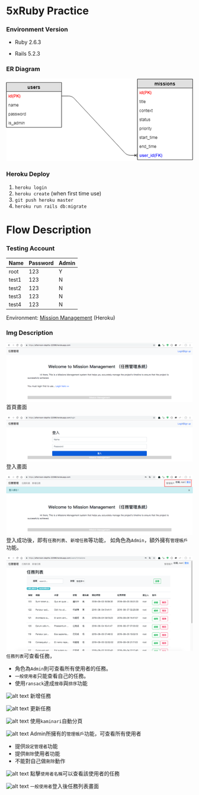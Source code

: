 # 5xRuby Practice
### Environment Version
* Ruby 2.6.3

* Rails 5.2.3

### ER Diagram
![alt text](https://github.com/dt9250810/MissionManagement/blob/master/docs/5rubyproject.png)

### Heroku Deploy
1. ```heroku login```
2. ```heroku create``` (when first time use)
3. ```git push heroku master```
4. ```heroku run rails db:migrate```

# Flow Description

### Testing Account

| Name | Password | Admin |
| ------ | ------ | ------ |
| root | 123 | Y |
| test1 | 123 | N |
| test2 | 123 | N |
| test3 | 123 | N |
| test4 | 123 | N |

Environment: [Mission Management]  (Heroku)

### Img Description
![alt text](https://github.com/dt9250810/MissionManagement/blob/master/docs/img/1.png)
首頁畫面

![alt text](https://github.com/dt9250810/MissionManagement/blob/master/docs/img/2.png)
登入畫面

![alt text](https://github.com/dt9250810/MissionManagement/blob/master/docs/img/3.png)
登入成功後，即有```任務列表```、```新增任務```等功能，
如角色為```Admin```，額外擁有```管理帳戶```功能。

![alt text](https://github.com/dt9250810/MissionManagement/blob/master/docs/img/4.png)
```任務列表```可查看任務，
* 角色為```Admin```則可查看所有使用者的任務。
* ```一般使用者```只能查看自己的任務。
* 使用```ransack```達成```搜尋```與```排序```功能

![alt text](https://github.com/dt9250810/MissionManagement/blob/master/docs/img/5.png)
新增任務

![alt text](https://github.com/dt9250810/MissionManagement/blob/master/docs/img/6.png)
更新任務

![alt text](https://github.com/dt9250810/MissionManagement/blob/master/docs/img/7.png)
使用```kaminari```自動分頁

![alt text](https://github.com/dt9250810/MissionManagement/blob/master/docs/img/8.png)
Admin所擁有的```管理帳戶```功能，可查看所有使用者
* 提供```設定管理者```功能
* 提供```刪除```使用者功能
* 不能對自己做```刪除```動作

![alt text](https://github.com/dt9250810/MissionManagement/blob/master/docs/img/9.png)
點擊```使用者名稱```可以查看該使用者的任務

![alt text](https://github.com/dt9250810/MissionManagement/blob/master/docs/img/10.png)
```一般使用者```登入後任務列表畫面


[Mission Management]: <https://afternoon-depths-22098.herokuapp.com/>
